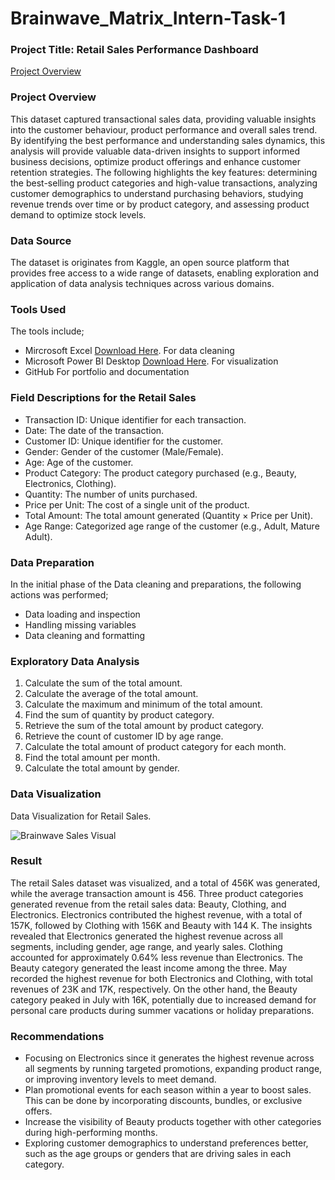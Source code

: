 # Brainwave_Matrix_Intern-Task-1

### Project Title: Retail Sales Performance Dashboard
[Project Overview](#project-overview)

### Project Overview
This dataset captured transactional sales data, providing valuable insights into the customer behaviour, product performance and overall sales trend. By identifying the best performance and understanding sales dynamics, this analysis will provide valuable data-driven insights to support informed business decisions, optimize product offerings and enhance customer retention strategies. The following highlights the key features: determining the best-selling product categories and high-value transactions, analyzing customer demographics to understand purchasing behaviors, studying revenue trends over time or by product category, and assessing product demand to optimize stock levels.

### Data Source
The dataset is originates from Kaggle, an open source platform that provides free access to a wide range of datasets, enabling exploration and application of data analysis techniques across various domains.

### Tools Used
The tools include;
- Mircrosoft Excel [Download Here](https://www.microsoft.com).
For data cleaning
- Microsoft Power BI Desktop [Download Here](https://www.microsoft.com/en-us/power-platform/products/power-bi/downloads).
For visualization
- GitHub
For portfolio and documentation

### Field Descriptions for the Retail Sales
- Transaction ID: Unique identifier for each transaction.
- Date: The date of the transaction.
- Customer ID: Unique identifier for the customer.
- Gender: Gender of the customer (Male/Female).
- Age: Age of the customer.
- Product Category: The product category purchased (e.g., Beauty, Electronics, Clothing).
- Quantity: The number of units purchased.
- Price per Unit: The cost of a single unit of the product.
- Total Amount: The total amount generated (Quantity × Price per Unit).
- Age Range: Categorized age range of the customer (e.g., Adult, Mature Adult).

### Data Preparation
In the initial phase of the Data cleaning and preparations, the following actions was performed;
- Data loading and inspection
- Handling missing variables 
- Data cleaning and formatting

### Exploratory Data Analysis
1. Calculate the sum of the total amount.
2. Calculate the average of the total amount.
3. Calculate the maximum and minimum of the total amount.
4. Find the sum of quantity by product category.
5. Retrieve the sum of the total amount by product category.
6. Retrieve the count of customer ID by age range.
7. Calculate the total amount of product category for each month.
8. Find the total amount per month.
9. Calculate the total amount by gender.

### Data Visualization
Data Visualization for Retail Sales.

![Brainwave Sales Visual](https://github.com/user-attachments/assets/08bf9f37-e37b-4fa4-9fb1-fa1413e3b5fe)

### Result
The retail Sales dataset was visualized, and a total of 456K was generated, while the average transaction amount is 456. Three product categories generated revenue from the retail sales data: Beauty, Clothing, and Electronics. Electronics contributed the highest revenue, with a total of 157K, followed by Clothing with 156K and Beauty with 144 K.
The insights revealed that Electronics generated the highest revenue across all segments, including gender, age range, and yearly sales. Clothing accounted for approximately 0.64% less revenue than Electronics. The Beauty category generated the least income among the three.
May recorded the highest revenue for both Electronics and Clothing, with total revenues of 23K and 17K, respectively. On the other hand, the Beauty category peaked in July with 16K, potentially due to increased demand for personal care products during summer vacations or holiday preparations. 

### Recommendations
- Focusing on Electronics since it generates the highest revenue across all segments by running targeted promotions, expanding product range, or improving inventory levels to meet demand.
- Plan promotional events for each season within a year to boost sales. This can be done by incorporating discounts, bundles, or exclusive offers.
- Increase the visibility of Beauty products together with other categories during high-performing months.
- Exploring customer demographics to understand preferences better, such as the age groups or genders that are driving sales in each category.

